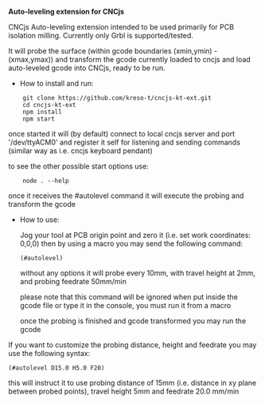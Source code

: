 **Auto-leveling extension for CNCjs**

CNCjs Auto-leveling extension intended to be used primarily for PCB isolation milling. Currently only Grbl is supported/tested.

It will probe the surface (within gcode boundaries (xmin,ymin) - (xmax,ymax)) and transform the gcode currently loaded to cncjs and load auto-leveled gcode into CNCjs, ready to be run.

* How to install and run:
```
    git clone https://github.com/kreso-t/cncjs-kt-ext.git
    cd cncjs-kt-ext
    npm install
    npm start
```

once started it will (by default) connect to local cncjs server and port '/dev/ttyACM0' and register it self for listening and sending commands (similar way as i.e. cncjs keyboard pendant)

to see the other possible start options use:
```
    node . --help
```

once it receives the #autolevel command it will execute the probing and transform the gcode

* How to use:
    
    Jog your tool at PCB origin point and zero it (i.e. set work coordinates: 0,0,0)
    then by using a macro you may send the following command:
    ```
    (#autolevel)
    ```
    without any options it will probe every 10mm, with travel height at 2mm, and probing feedrate 50mm/min
    
    please note that this command will be ignored when put inside the gcode file or type it in the console, you must run it from a macro 

    once the probing is finished and gcode transformed you may run the gcode

If you want to customize the probing distance, height and feedrate you may use the following syntax:
```
(#autolevel D15.0 H5.0 F20)
```
this will instruct it to use probing distance of 15mm (i.e. distance in xy plane between probed points), travel height 5mm and feedrate 20.0 mm/min


